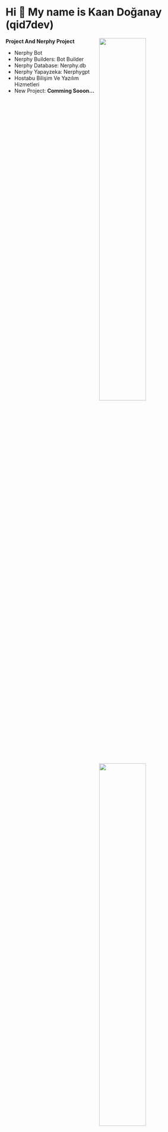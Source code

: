 Hi 👋 My name is Kaan Doğanay (qid7dev)
===========================

<img width="50%" align="right" src="https://github-widgetbox.vercel.app/api/profile?username=qid7dev&data=followers,repositories,stars,commits&theme=darkmode">
<img width="50%" height="1px" align="right" src="https://i.imgur.com/DkKayja.png">
<img width="50%" align="right" src="https://github-widgetbox.vercel.app/api/skills?languages=js,kotlin,html,css,nodejs,java,php&theme=darkmode">

**Project And Nerphy Project**

- Nerphy Bot
- Nerphy Builders: Bot Builder
- Nerphy Database: Nerphy.db
- Nerphy Yapayzeka: Nerphygpt
- Hostabu Bilişim Ve Yazılım Hizmetleri
- New Project: **Comming Sooon...**
